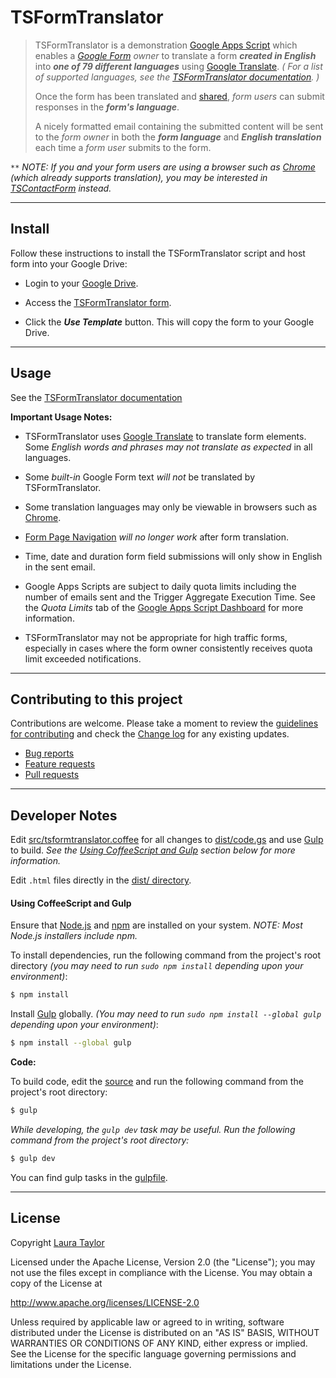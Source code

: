 #  TSFormTranslator

> TSFormTranslator is a demonstration [Google Apps Script](https://www.google.com/script/start/) which enables a *[Google Form](https://support.google.com/docs/topic/6063584) owner* to translate a form ***created in English*** into ***one of 79 different languages*** using [Google Translate](https://translate.google.com/). *( For a list of supported languages, see the [TSFormTranslator documentation](https://techstreams.github.io/TSFormTranslator#langs). )*
>
> Once the form has been translated and [shared](https://support.google.com/docs/answer/2839588), *form users* can submit responses in the ***form's language***.
>
> A nicely formatted email containing the submitted content will be sent to the *form owner* in both the ***form language*** and ***English translation*** each time a *form user* submits to the form.


`**` *NOTE:  If you and your form users are using a browser such as [Chrome](https://www.google.com/intl/en-US/chrome/browser/) (which already supports translation), you may be interested in [TSContactForm](https://techstreams.github.io/TSContactForm)</a> instead.*


---

## Install

Follow these instructions to install the TSFormTranslator script and host form into your Google Drive:

* Login to your [Google Drive](https://drive.google.com/).

* Access the [TSFormTranslator form](https://techstreams.page.link/TSFormTranslator).

* Click the ***Use Template*** button. This will copy the form to your Google Drive.


---


## Usage

See the [TSFormTranslator documentation](https://techstreams.github.io/TSFormTranslator)

**Important Usage Notes:**

* TSFormTranslator uses [Google Translate](https://translate.google.com/) to translate form elements.   Some *English words and phrases may not translate as expected* in all languages.  
* Some *built-in* Google Form text *will not* be translated by TSFormTranslator.

* Some translation languages may only be viewable in browsers such as [Chrome](https://www.google.com/intl/en-US/chrome/browser/).

* [Form Page Navigation](https://support.google.com/docs/answer/141062) *will no longer work* after form translation.

* Time, date and duration form field submissions will only show in English in the sent email.

* Google Apps Scripts are subject to daily quota limits including the number of emails sent and the Trigger Aggregate Execution Time.   See the *Quota Limits* tab of the [Google Apps Script Dashboard](https://docs.google.com/macros/dashboard) for more information.

* TSFormTranslator may not be appropriate for high traffic forms, especially in cases where the form owner consistently receives quota limit exceeded notifications. 


---


## Contributing to this project

Contributions are welcome. Please take a moment to review the [guidelines for contributing](CONTRIBUTING.md) and check the [Change log](CHANGELOG.md) for any existing updates.

* [Bug reports](CONTRIBUTING.md#bug-reports)
* [Feature requests](CONTRIBUTING.md#feature-requests)
* [Pull requests](CONTRIBUTING.md#pull-requests)  


---


## Developer Notes

Edit [src/tsformtranslator.coffee](src/tsformtranslator.coffee) for all changes to [dist/code.gs](dist/code.gs) and use [Gulp](http://gulpjs.com/) to build.  *See the [Using CoffeeScript and Gulp](#using-coffeescript-and-gulp) section below for more information.*

Edit `.html` files directly in the [dist/ directory](./dist).


#### Using CoffeeScript and Gulp

Ensure that [Node.js](http://nodejs.org/) and [npm](https://github.com/npm/npm) are installed on your system.  *NOTE: Most Node.js installers include npm.*

To install dependencies, run the following command from the project's root directory *(you may need to run `sudo npm install` depending upon your environment)*:

```sh
$ npm install
```

Install [Gulp](http://gulpjs.com/) globally. *(You may need to run `sudo npm install --global gulp` depending upon your environment)*:

```sh
$ npm install --global gulp
```

**Code:**


To build code, edit the [source](src/tsformtranslator.coffee) and run the following command from the project's root directory:

```sh
$ gulp
```

*While developing, the `gulp dev` task may be useful.  Run the following command from the project's root directory:*

```sh
$ gulp dev
```

You can find gulp tasks in the [gulpfile](gulpfile.coffee).  


---


## License

Copyright [Laura Taylor](https://github.com/techstreams)

Licensed under the Apache License, Version 2.0 (the "License");
you may not use the files except in compliance with the License.
You may obtain a copy of the License at

http://www.apache.org/licenses/LICENSE-2.0

Unless required by applicable law or agreed to in writing, software
distributed under the License is distributed on an "AS IS" BASIS,
WITHOUT WARRANTIES OR CONDITIONS OF ANY KIND, either express or implied.
See the License for the specific language governing permissions and
limitations under the License.
